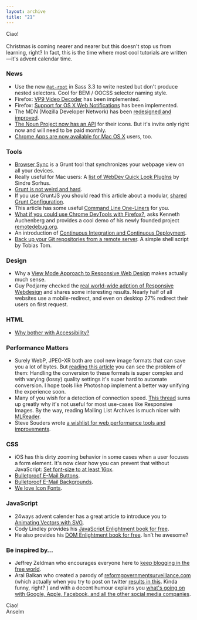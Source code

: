```yaml
---
layout: archive
title: "21"
---
```


Ciao!<br>
<br>
Christmas is coming nearer and nearer but this doesn't stop us from learning, right? In fact, this is the time where most cool tutorials are written&mdash;it's advent calendar time.

### News

- Use the new [`@at-root`](https://github.com/nex3/sass/blob/master/doc-src/SASS_CHANGELOG.md#at-root) in Sass 3.3 to write nested but don't produce nested selectors. Cool for BEM / OOCSS selector naming style.
- Firefox: [VP9 Video Decoder](https://bugzilla.mozilla.org/show_bug.cgi?id=833023) has been implemented.
- Firefox: [Support for OS X Web Notifications](https://bugzilla.mozilla.org/show_bug.cgi?id=852648) has been implemented.
- The MDN (Mozilla Developer Network) has been [redesigned and improved](https://hacks.mozilla.org/2013/12/the-mozilla-developer-network-has-a-new-face/).
- [The Noun Project now has an API](http://www.thenounproject.com/for-developers/) for their icons. But it's invite only right now and will need to be paid monthly.
- [Chrome Apps are now available for Mac OS X](http://chrome.blogspot.de/2013/12/a-new-breed-of-chrome-apps-now.html) users, too.

### Tools

- [Browser Sync](http://addyosmani.com/blog/browser-sync/) is a Grunt tool that synchronizes your webpage view on all your devices.
- Really useful for Mac users: A [list of WebDev Quick Look PlugIns](https://github.com/sindresorhus/quick-look-plugins) by Sindre Sorhus.
- [Grunt is not weird and hard](http://24ways.org/2013/grunt-is-not-weird-and-hard/).
- If you use GruntJS you should read this article about a modular, [shared Grunt Configuration](http://thenittygritty.co/shared-grunt-configuration).
- This article has some useful [Command Line One-Liners](http://arturoherrero.com/2013/11/29/command-line-one-liners/) for you.
- [What if you could use Chrome DevTools with Firefox?](http://kenneth.io/blog/2013/12/09/what-if-you-could-use-chrome-devtools-with-firefox/), asks Kenneth Auchenberg and provides a cool demo of his newly founded project [remotedebug.org](http://remotedebug.org/).
- An introduction of [Continuous Integration and Continuous Deployment](http://css-tricks.com/continuous-integration-continuous-deployment/).
- [Back up your Git repositories from a remote server](https://gist.github.com/tobiastom/6695787). A simple shell script by Tobias Tom.

### Design

- Why a [View Mode Approach to Responsive Web Design](https://medium.com/design-ux/914c7d3795fb) makes actually much sense.
- Guy Podjarny checked the [real world-wide adption of Responsive Webdesign](http://www.guypo.com/mobile/rwd-and-one-web-adoption-rates/) and shares some interesting results. Nearly half of all websites use a mobile-redirect, and even on desktop 27% redirect their users on first request.

### HTML

- [Why bother with Accessibility?](http://24ways.org/2013/why-bother-with-accessibility/)

### Performance Matters

- Surely WebP, JPEG-XR both are cool new image formats that can save you a lot of bytes. But [reading this article](http://calendar.perfplanet.com/2013/browser-specific-image-formats/) you can see the problem of them: Handling the conversion to these formats is super complex and with varying (lossy) quality settings it's super hard to automate conversion. I hope tools like Photoshop implement a better way unifying the experience soon.
- Many of you wish for a detection of connection speed. [This thread](http://lists.w3.org/Archives/Public/public-web-perf/2013Dec/0072.html) sums up greatly why it's not useful for most use-cases like Responsive Images. By the way, reading Mailing List Archives is much nicer with [MLReader](https://chrome.google.com/webstore/detail/webstandards-mailing-list/kapkofkiggcefopeamfcpkkgfjjhmamf).
- Steve Souders wrote [a wishlist for web performance tools and improvements](http://calendar.perfplanet.com/2013/browser-wishlist-2013/).

### CSS

- iOS has this dirty zooming behavior in some cases when a user focuses a form element. It's now clear how you can prevent that without JavaScript: [Set font-size to at least 16px](http://www.456bereastreet.com/archive/201212/ios_webkit_browsers_and_auto-zooming_form_controls/).
- [Bulletproof E-Mail Buttons](http://buttons.cm/).
- [Bulletproof E-Mail Backgrounds](http://backgrounds.cm/).
- [We love Icon Fonts](http://weloveiconfonts.com/).

### JavaScript

- 24ways advent calender has a great article to introduce you to [Animating Vectors with SVG](http://24ways.org/2013/animating-vectors-with-svg/).
- Cody Lindley provides his [JavaScript Enlightment book for free](http://www.javascriptenlightenment.com/).
- He also provides his [DOM Enlightment book for free](http://www.domenlightenment.com/). Isn’t he awesome?

### Be inspired by…

- Jeffrey Zeldman who encourages everyone here to [keep blogging in the free world](http://www.zeldman.com/2013/12/11/this-is-a-website/).
- Aral Balkan who created a parody of [reformgovernmentsurveillance.com](http://reformgovernmentsurveillance.com/) (which actually when you try to post on twitter [results in this](https://twitter.com/helloanselm/status/410341410328825857/photo/1). Kinda funny, right? ) and with a decent humour explains you [what's going on with Google, Apple, Facebook, and all the other social media companies](http://reformcorporatesurveillance.com/).

Ciao!<br>
Anselm
